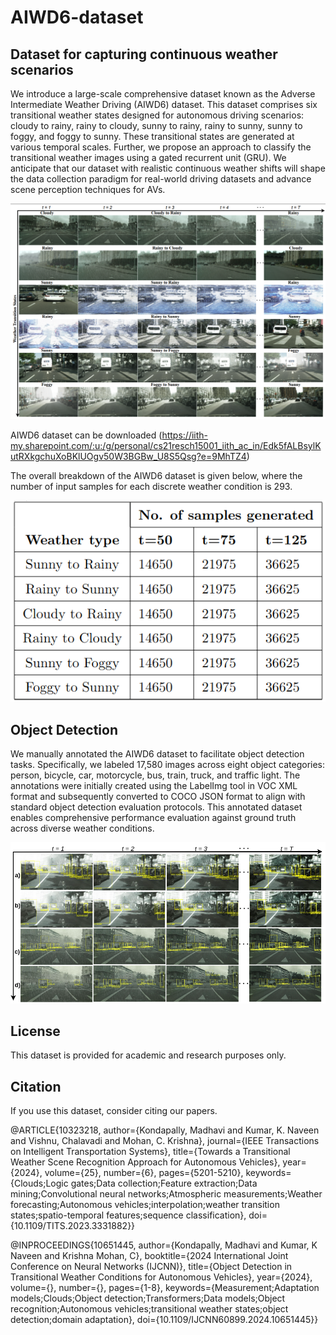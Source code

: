 # AIWD6-dataset
## Dataset for capturing continuous weather scenarios
We introduce a large-scale comprehensive dataset known as the Adverse Intermediate Weather Driving (AIWD6) dataset. This dataset comprises six transitional weather states designed for autonomous driving scenarios: cloudy to rainy, rainy to cloudy, sunny to rainy, rainy to sunny, sunny to foggy, and foggy to sunny. These transitional states are generated at various temporal scales. Further, we propose an approach to classify the transitional weather images using a gated recurrent unit (GRU). We anticipate that our dataset with realistic continuous weather shifts will shape the data collection paradigm for real-world driving datasets and advance scene perception techniques for AVs.


<img src="transitions.png" width="800">

AIWD6 dataset can be downloaded (https://iith-my.sharepoint.com/:u:/g/personal/cs21resch15001_iith_ac_in/Edk5fALBsylKutRXkgchuXoBKlUOgv50W3BGBw_U8S5Qsg?e=9MhTZ4)

The overall breakdown of the AIWD6 dataset is given below, where the number of input samples for each discrete weather condition is 293.


![](table_ITS.png)

## Object Detection

We manually annotated the AIWD6 dataset to facilitate object detection tasks. Specifically, we labeled 17,580 images across eight object categories: person, bicycle, car, motorcycle, bus, train, truck, and traffic light. The annotations were initially created using the LabelImg tool in VOC XML format and subsequently converted to COCO JSON format to align with standard object detection evaluation protocols. This annotated dataset enables comprehensive performance evaluation against ground truth across diverse weather conditions.

<img src="Qualitative_detection.png" width="800">


<h2> License </h2>

This dataset is provided for academic and research purposes only.

<h2> Citation</h2>

If you use this dataset, consider citing our papers.

@ARTICLE{10323218,
  author={Kondapally, Madhavi and Kumar, K. Naveen and Vishnu, Chalavadi and Mohan, C. Krishna},
  journal={IEEE Transactions on Intelligent Transportation Systems}, 
  title={Towards a Transitional Weather Scene Recognition Approach for Autonomous Vehicles}, 
  year={2024},
  volume={25},
  number={6},
  pages={5201-5210},
  keywords={Clouds;Logic gates;Data collection;Feature extraction;Data mining;Convolutional neural networks;Atmospheric measurements;Weather forecasting;Autonomous vehicles;interpolation;weather transition states;spatio-temporal features;sequence classification},
  doi={10.1109/TITS.2023.3331882}}
  
@INPROCEEDINGS{10651445,
  author={Kondapally, Madhavi and Kumar, K Naveen and Krishna Mohan, C},
  booktitle={2024 International Joint Conference on Neural Networks (IJCNN)}, 
  title={Object Detection in Transitional Weather Conditions for Autonomous Vehicles}, 
  year={2024},
  volume={},
  number={},
  pages={1-8},
  keywords={Measurement;Adaptation models;Clouds;Object detection;Transformers;Data models;Object recognition;Autonomous vehicles;transitional weather states;object detection;domain adaptation},
  doi={10.1109/IJCNN60899.2024.10651445}}



